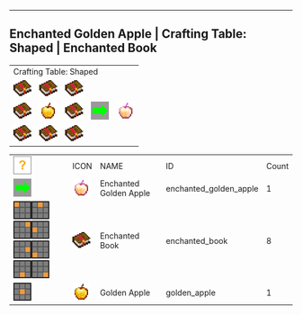 ---
<!-- enchanted_golden_apple__from__crafting_shaped__use__enchanted_book.md -->

<!-- en_us -->

## Enchanted Golden Apple | Crafting Table: Shaped | Enchanted Book

<table>
	<tablebody>
		<tr>
			<td colspan="5">Crafting Table: Shaped</td>
		</tr>
		<tr>
			<td><img src="../../../mc_icon/combat/enchanted_book.png"></td>
			<td><img src="../../../mc_icon/combat/enchanted_book.png"></td>
			<td><img src="../../../mc_icon/combat/enchanted_book.png"></td>
			<td colspan="2"></td>
		</tr>
		<tr>
			<td><img src="../../../mc_icon/combat/enchanted_book.png"></td>
			<td><img src="../../../mc_icon/food/golden_apple.png"></td>
			<td><img src="../../../mc_icon/combat/enchanted_book.png"></td>
			<td><img src="../../../mc_icon/recipes/arrow.png"></td>
			<td><img src="../../../mc_icon/food/enchanted_golden_apple.png"></td>
		</tr>
		<tr>
			<td><img src="../../../mc_icon/combat/enchanted_book.png"></td>
			<td><img src="../../../mc_icon/combat/enchanted_book.png"></td>
			<td><img src="../../../mc_icon/combat/enchanted_book.png"></td>
			<td colspan="2"></td>
		</tr>
	</tablebody>
</table>
<table>
	<tablebody>
		<tr>
			<td><img src="../../../mc_icon/recipes/tile.png"></td>
			<td>ICON</td>
			<td>NAME</td>
			<td>ID</td>
			<td>Count</td>
		</tr>
		<tr>
			<td><img src="../../../mc_icon/recipes/arrow.png"></td>
			<td><img src="../../../mc_icon/food/enchanted_golden_apple.png"></td>
			<td>Enchanted Golden Apple</td>
			<td>enchanted_golden_apple</td>
			<td>1</td>
		</tr>
		<tr>
			<td><img src="../../../mc_icon/recipes/01.png"><img src="../../../mc_icon/recipes/02.png"><img src="../../../mc_icon/recipes/03.png"><img src="../../../mc_icon/recipes/04.png"><img src="../../../mc_icon/recipes/06.png"><img src="../../../mc_icon/recipes/07.png"><img src="../../../mc_icon/recipes/08.png"><img src="../../../mc_icon/recipes/09.png"></td>
			<td><img src="../../../mc_icon/combat/enchanted_book.png"></td>
			<td>Enchanted Book</td>
			<td>enchanted_book</td>
			<td>8</td>
		</tr>
		<tr>
			<td><img src="../../../mc_icon/recipes/05.png"></td>
			<td><img src="../../../mc_icon/food/golden_apple.png"></td>
			<td>Golden Apple</td>
			<td>golden_apple</td>
			<td>1</td>
		</tr>
	</tablebody>
</table>


